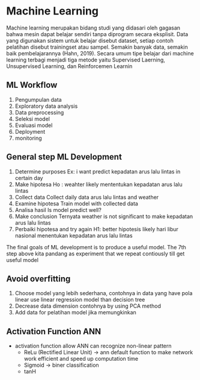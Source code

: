 # Machine Learning
Machine learning merupakan bidang studi yang didasari oleh gagasan
bahwa mesin dapat belajar sendiri tanpa diprogram secara eksplisit. Data yang 
digunakan sistem untuk belajar disebut dataset, setiap contoh pelatihan disebut 
trainingset atau sampel. Semakin banyak data, semakin baik pembelajarannya
(Hahn, 2019). Secara umum tipe belajar dari machine learning terbagi menjadi tiga 
metode yaitu Supervised Laerning, Unsupervised Learning, dan Reinforcemen 
Learnin
## ML Workflow

1. Pengumpulan data
2. Exploratory data analysis
3. Data preprocessing
4. Seleksi model
5. Evaluasi model
6. Deployment
7. monitoring

## General step ML Development
1.	Determine purposes 
Ex: i want predict kepadatan  arus lalu lintas in certain day
2.	Make hipotesa 
Ho : weahter likely mententukan kepadatan arus lalu lintas
3.	Collect data
Collect daily data arus lalu lintas and weather
4.	Examine hipotesa 
Train model with collected data
5.	Analisa hasil
Is model predict well?
6.	Make conclusion 
Ternyata weather is not significant to make kepadatan arus lalu lintas
7.	Perbaiki hipotesa and try again
H1: better hipotesis likely hari libur nasional menentukan kepadatan arus lalu lintas

The final goals of ML development is to produce a useful model. The 7th step above kita pandang as experiment that we repeat contiously till get useful model 


## Avoid overfitting
1. Choose model yang lebih sederhana, contohnya in data yang have pola linear use linear regression model than decision tree
2. Decrease data dimension contohnya by using PCA method
3. Add data for pelatihan model jika memungkinkan

## Activation Function ANN
- activation function allow ANN can recognize non-linear pattern
  - ReLu (Rectified Linear Unit) -> ann default function to make network work efficient and speed up computation time
  - Sigmoid -> biner classification
  - tanH
